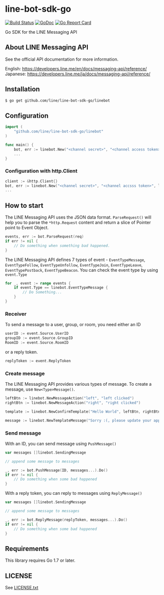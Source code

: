 # line-bot-sdk-go

[![Build Status](https://travis-ci.org/line/line-bot-sdk-go.svg?branch=master)](https://travis-ci.org/line/line-bot-sdk-go)
[![GoDoc](http://img.shields.io/badge/go-documentation-blue.svg?style=flat-square)](http://godoc.org/github.com/line/line-bot-sdk-go/linebot)
[![Go Report Card](https://goreportcard.com/badge/github.com/line/line-bot-sdk-go)](https://goreportcard.com/report/github.com/line/line-bot-sdk-go)

Go SDK for the LINE Messaging API


## About LINE Messaging API

See the official API documentation for more information.

English: https://developers.line.me/en/docs/messaging-api/reference/<br>
Japanese: https://developers.line.me/ja/docs/messaging-api/reference/

## Installation ##

```sh
$ go get github.com/line/line-bot-sdk-go/linebot
```

## Configuration ##

```go
import (
	"github.com/line/line-bot-sdk-go/linebot"
)

func main() {
	bot, err := linebot.New("<channel secret>", "<channel access token>")
	...
}

```

### Configuration with http.Client ###

```go
client := &http.Client{}
bot, err := linebot.New("<channel secret>", "<channel accsss token>", linebot.WithHTTPClient(client))
...
```

## How to start ##

The LINE Messaging API uses the JSON data format.
```ParseRequest()``` will help you to parse the ```*http.Request``` content and return a slice of Pointer point to Event Object.

```go
events, err := bot.ParseRequest(req)
if err != nil {
	// Do something when something bad happened.
}
```

The LINE Messaging API defines 7 types of event - ```EventTypeMessage```, ```EventTypeFollow```, ```EventTypeUnfollow```, ```EventTypeJoin```, ```EventTypeLeave```, ```EventTypePostback```, ```EventTypeBeacon```. You can check the event type by using ```event.Type```

```go
for _, event := range events {
	if event.Type == linebot.EventTypeMessage {
		// Do Something...
	}
}
```

### Receiver ###

To send a message to a user, group, or room, you need either an ID

```go
userID := event.Source.UserID
groupID := event.Source.GroupID
RoomID := event.Source.RoomID
```

or a reply token.

```go
replyToken := event.ReplyToken
```

### Create message ###

The LINE Messaging API provides various types of message. To create a message, use ```New<Type>Message()```.

```go
leftBtn := linebot.NewMessageAction("left", "left clicked")
rightBtn := linebot.NewMessageAction("right", "right clicked")

template := linebot.NewConfirmTemplate("Hello World", leftBtn, rightBtn)

message := linebot.NewTemplateMessage("Sorry :(, please update your app.", template)
```

### Send message ###

With an ID, you can send message using ```PushMessage()```

```go
var messages []linebot.SendingMessage

// append some message to messages

_, err := bot.PushMessage(ID, messages...).Do()
if err != nil {
	// Do something when some bad happened
}
```

With a reply token, you can reply to messages using ```ReplyMessage()```

```go
var messages []linebot.SendingMessage

// append some message to messages

_, err := bot.ReplyMessage(replyToken, messages...).Do()
if err != nil {
	// Do something when some bad happened
}
```

## Requirements

This library requires Go 1.7 or later.

## LICENSE

See [LICENSE.txt](LICENSE.txt)
